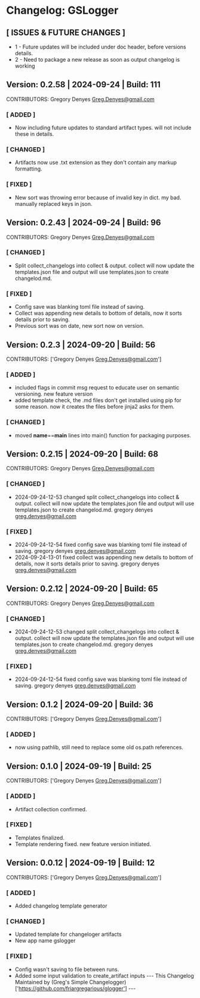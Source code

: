 # Changelog: GSLogger
## [ ISSUES & FUTURE CHANGES ]
* 1 - Future updates will be included under doc header, before versions details.
* 2 - Need to package a new release as soon as output changelog is working
## Version: 0.2.58 | 2024-09-24 | Build: 111

CONTRIBUTORS: Gregory Denyes <Greg.Denyes@gmail.com>
### [ ADDED ]
* Now including future updates to standard artifact types. will not include these in details.
### [ CHANGED ]
* Artifacts now use .txt extension as they don't contain any markup formatting.
### [ FIXED ]
* New sort was throwing error because of invalid key in dict. my bad. manually replaced keys in json.
## Version: 0.2.43 | 2024-09-24 | Build: 96

CONTRIBUTORS: Gregory Denyes <Greg.Denyes@gmail.com>
### [ CHANGED ]
* Split collect_changelogs into collect & output. collect will now update the templates.json file and output will use templates.json to create changelod.md.
### [ FIXED ]
* Config save was blanking toml file instead of saving.
* Collect was appending new details to bottom of details, now it sorts details prior to saving.
* Previous sort was on date, new sort now on version.
## Version: 0.2.3 | 2024-09-20 | Build: 56

CONTRIBUTORS: ['Gregory Denyes <Greg.Denyes@gmail.com>']
### [ ADDED ]
* included flags in commit msg request to educate user on semantic versioning. new feature version
* added template check, the .md files don't get installed using pip for some reason. now it creates the files before jinja2 asks for them.
### [ CHANGED ]
* moved __name__==__main__ lines into main() function for packaging purposes.
## Version: 0.2.15 | 2024-09-20 | Build: 68

CONTRIBUTORS: Gregory Denyes <Greg.Denyes@gmail.com>
### [ CHANGED ]
* 2024-09-24-12-53
changed
split collect_changelogs into collect & output. collect will now update the templates.json file and output will use templates.json to create changelod.md.
gregory denyes <greg.denyes@gmail.com>
### [ FIXED ]
* 2024-09-24-12-54
fixed
config save was blanking toml file instead of saving.
gregory denyes <greg.denyes@gmail.com>
* 2024-09-24-13-01
fixed
collect was appending new details to bottom of details, now it sorts details prior to saving.
gregory denyes <greg.denyes@gmail.com>
## Version: 0.2.12 | 2024-09-20 | Build: 65

CONTRIBUTORS: Gregory Denyes <Greg.Denyes@gmail.com>
### [ CHANGED ]
* 2024-09-24-12-53
changed
split collect_changelogs into collect & output. collect will now update the templates.json file and output will use templates.json to create changelod.md.
gregory denyes <greg.denyes@gmail.com>
### [ FIXED ]
* 2024-09-24-12-54
fixed
config save was blanking toml file instead of saving.
gregory denyes <greg.denyes@gmail.com>
## Version: 0.1.2 | 2024-09-20 | Build: 36

CONTRIBUTORS: ['Gregory Denyes <Greg.Denyes@gmail.com>']
### [ ADDED ]
* now using pathlib, still need to replace some old os.path references.
## Version: 0.1.0 | 2024-09-19 | Build: 25

CONTRIBUTORS: ['Gregory Denyes <Greg.Denyes@gmail.com>']
### [ ADDED ]
* Artifact collection confirmed.
### [ FIXED ]
* Templates finalized.
* Template rendering fixed. new feature version initiated.
## Version: 0.0.12 | 2024-09-19 | Build: 12

CONTRIBUTORS: ['Gregory Denyes <Greg.Denyes@gmail.com>']
### [ ADDED ]
* Added changelog template generator
### [ CHANGED ]
* Updated template for changeloger artifacts
* New app name gslogger
### [ FIXED ]
* Config wasn't saving to file between runs.
* Added some input validation to create_artifact inputs
--- This Changelog Maintained by (Greg's Simple Changelogger)['https://github.com/friargregarious/glogger'] ---